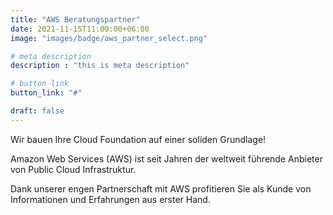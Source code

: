 ```yaml
---
title: "AWS Beratungspartner"
date: 2021-11-15T11:00:00+06:00
image: "images/badge/aws_partner_select.png"

# meta description
description : "this is meta description"

# button link
button_link: "#"

draft: false
---
```


Wir bauen Ihre Cloud Foundation auf einer soliden Grundlage!

Amazon Web Services (AWS) ist seit Jahren der weltweit führende Anbieter von Public Cloud Infrastruktur.

Dank unserer engen Partnerschaft mit AWS profitieren Sie als Kunde von Informationen und Erfahrungen aus erster Hand.
